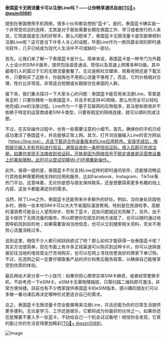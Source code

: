 **泰国蓝卡无限流量卡可以注册Line吗？——让你畅享通讯自由[[TG💪+ @esim1088](https://t.me/s/esim1088)]**

提到在泰国使用手机网络，很多小伙伴都会想到“蓝卡”。是的，泰国蓝卡确实是一个非常受欢迎的选择，尤其是对于那些需要长期在泰国工作、学习或者旅行的人来说，它简直就是生活的好帮手。那么问题来了，泰国蓝卡无限流量卡是否能够顺利注册Line呢？这可是当下许多人关心的话题，毕竟Line作为一款风靡全球的即时通讯软件，几乎已经成为现代人生活中不可或缺的一部分。

首先，让我们来了解一下泰国蓝卡是什么。简单来说，泰国蓝卡是一种专门为外籍人士设计的SIM卡服务，提供包括语音通话、短信以及高速上网等多种功能。其中最吸引人的莫过于它的无限流量套餐了。无论是刷社交媒体、观看视频还是下载文件，只要购买了这款卡，你就再也不用担心流量不够用了。而且，它的价格相对合理，性价比非常高，非常适合短期或长期居住在泰国的人群。

接下来，我们重点探讨一下大家关心的问题：泰国蓝卡能否用来注册Line。答案是肯定的！只要你拥有一张泰国蓝卡，并且手机支持4G网络，那么你完全可以轻松地完成Line的注册过程。Line作为一个基于互联网的应用程序，其注册和使用并不依赖于特定的运营商或者SIM卡类型，只要有稳定的网络连接，就可以顺利完成注册。

不过，在实际操作过程中，也有一些需要注意的小细节。首先，确保你的手机已经成功激活了泰国蓝卡，并且能够正常上网。其次，打开浏览器输入Line的官方网站（https://line.me），点击下载适合你设备版本的Line应用程序。安装完成后，按照提示输入手机号码进行验证，通常会收到一条短信验证码，填入后即可完成注册。如果你发现无法接收到验证码，可能是因为网络信号不稳定或者是运营商设置上的某些限制，此时可以尝试切换Wi-Fi环境重新操作。

此外，值得一提的是，泰国蓝卡不仅支持Line这样的即时通讯软件，还能够流畅运行其他各种需要网络支持的应用和服务，比如Facebook、Instagram、TikTok等热门平台。这意味着，无论你是想与朋友保持联系，还是想要探索更多有趣的线上内容，这张卡都能满足你的需求。

当然，除了Line之外，泰国蓝卡还能带来许多额外的好处。例如，当你身处异国他乡时，拥有一张本地SIM卡可以大大节省国际漫游费用。特别是在旅游旺季，高额的漫游费可能会让人望而却步，但有了蓝卡，这些问题就迎刃而解了。另外，由于蓝卡提供了无限流量的服务，所以即使你在陌生的地方迷路了，也可以随时通过地图导航找到目的地；如果需要查询当地信息，也可以立刻搜索相关资料，完全不用担心流量消耗过多。

说到这里，相信不少人都已经跃跃欲试了吧？那么如何才能获得一张泰国蓝卡呢？其实方法很简单，现在市面上有许多正规渠道可以购买到这种卡片。你可以选择直接前往当地的电信营业厅咨询购买，也可以在网上寻找信誉良好的商家下单订购。不过，在选购之前一定要仔细查看产品的评价和售后服务政策，以确保自己能够享受到优质的体验。

最后再给大家分享一个小技巧：如果你担心携带实体SIM卡麻烦，或者经常更换手机，不妨考虑一下eSIM卡。eSIM卡无需物理插拔，只需扫描二维码即可激活，非常方便快捷。目前也有不少商家提供泰国蓝卡的eSIM版本，感兴趣的朋友们可以多做一番功课后再决定哪种形式更适合自己的需求。

总之，泰国蓝卡无限流量卡完全能够用来注册Line，并且还能为你的日常生活提供更多便利。无论是学习、工作还是娱乐，它都将成为你最好的伙伴之一。如果你还在犹豫要不要入手一张蓝卡，不妨给自己一个机会试试看吧！相信你会发现，它真的能让你的生活变得更加精彩[[TG💪+ @esim1088](https://t.me/s/esim1088)]。

![Image](https://i.postimg.cc/4NQfJmqS/Snipaste-2025-05-13-00-14-12.png)